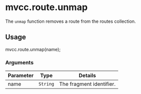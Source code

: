 # mvcc.route.unmap

The `unmap` function removes a route from the routes collection.

## Usage

mvcc.route.unmap(name);

### Arguments

| Parameter    | Type       | Details                            |
| ------------ | ---------- | ---------------------------------- |
| name         | `String`   | The fragment identifier.           |
